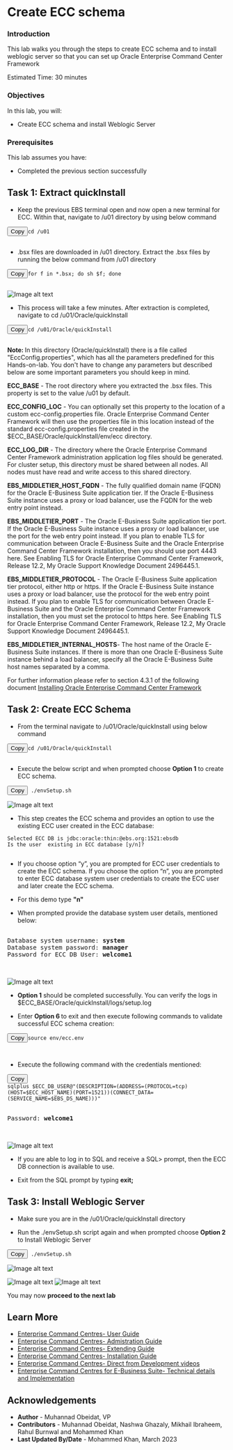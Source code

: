 #  Create ECC schema 


### Introduction


This lab walks you through the steps to create ECC schema and to install weblogic server so that you can set up Oracle Enterprise Command Center Framework



Estimated Time: 30 minutes

### Objectives
In this lab, you will:
* Create ECC schema and install Weblogic Server


### Prerequisites

This lab assumes you have:
* Completed the previous section successfully 

##  


## Task 1: Extract quickInstall 

* Keep the previous EBS terminal open and now open a new terminal for ECC. Within that, navigate to /u01 directory by using below command

<pre><button class="copy-button" title="Copy text to clipboard">Copy</button><code class="hljs apache"><span class="copy-code"><span class="hljs-attribute">cd /u01

</span></code></pre></li>

* .bsx files are downloaded in /u01 directory. Extract the .bsx files by running the below command from /u01 directory 




<pre><button class="copy-button" title="Copy text to clipboard">Copy</button><code class="hljs apache"><span class="copy-code"><span class="hljs-attribute">for f in *.bsx; do sh $f; done

</span></code></pre></li>

![Image alt text](images/quickinstall.png)

* This process will take a few minutes. After extraction is completed, navigate to cd /u01/Oracle/quickInstall

<pre><button class="copy-button" title="Copy text to clipboard">Copy</button><code class="hljs apache"><span class="copy-code"><span class="hljs-attribute">cd /u01/Oracle/quickInstall

</span></code></pre></li>


<b>Note: </b>In this directory (Oracle/quickInstall) there is a file called "EccConfig.properties", which has all the parameters predefined for this Hands-on-lab. You don't have to change any parameters but described below are some important parameters you should keep in mind. 


<b>ECC_BASE</b> - The root directory where you extracted the .bsx files. This property is set to the value /u01 by default.

<b>ECC\_CONFIG\_LOC</b> - You can optionally set this property to the location of a custom ecc-config.properties file. Oracle Enterprise Command Center Framework will then use the properties file in this location instead of the standard ecc-config.properties file created in the $ECC_BASE/Oracle/quickInstall/env/ecc directory.

<b>ECC\_LOG\_DIR</b> - The directory where the Oracle Enterprise Command Center Framework administration application log files should be generated. For cluster setup, this directory must be shared between all nodes. All nodes must have read and write access to this shared directory.

<b>EBS\_MIDDLETIER\_HOST\_FQDN</b> - The fully qualified domain name (FQDN) for the Oracle E-Business Suite application tier. If the Oracle E-Business Suite instance uses a proxy or load balancer, use the FQDN for the web entry point instead.

<b>EBS\_MIDDLETIER\_PORT</b> - The Oracle E-Business Suite application tier port. If the Oracle E-Business Suite instance uses a proxy or load balancer, use the port for the web entry point instead. If you plan to enable TLS for communication between Oracle E-Business Suite and the Oracle Enterprise Command Center Framework installation, then you should use port 4443 here. See Enabling TLS for Oracle Enterprise Command Center Framework, Release 12.2, My Oracle Support Knowledge Document 2496445.1.

<b>EBS\_MIDDLETIER\_PROTOCOL</b> - The Oracle E-Business Suite application tier protocol, either http or https. If the Oracle E-Business Suite instance uses a proxy or load balancer, use the protocol for the web entry point instead. If you plan to enable TLS for communication between Oracle E-Business Suite and the Oracle Enterprise Command Center Framework installation, then you must set the protocol to https here. See Enabling TLS for Oracle Enterprise Command Center Framework, Release 12.2, My Oracle Support Knowledge Document 2496445.1.

<b>EBS\_MIDDLETIER\_INTERNAL\_HOSTS</b>- The host name of the Oracle E-Business Suite instances. If there is more than one Oracle E-Business Suite instance behind a load balancer, specify all the Oracle E-Business Suite host names separated by a comma.

For further information please refer to section 4.3.1 of the following document
[Installing Oracle Enterprise Command Center Framework](https://mosemp.us.oracle.com/epmos/faces/ui/km/DocumentDisplay.jspx?_afrLoop=263547950196438&id=2495053.1&_afrWindowMode=0&_adf.ctrl-state=1can4pxb6b_4#schemabackup)



## Task 2: Create ECC Schema

* From the terminal navigate to /u01/Oracle/quickInstall using below command

<pre><button class="copy-button" title="Copy text to clipboard">Copy</button><code class="hljs apache"><span class="copy-code"><span class="hljs-attribute">cd /u01/Oracle/quickInstall

</span></code></pre></li>

* Execute the below script and when prompted choose <b>Option 1</b> to create ECC schema. 

<pre><button class="copy-button" title="Copy text to clipboard">Copy</button><code class="hljs apache"><span class="copy-code"><span class="hljs-attribute"> ./envSetup.sh
</span></code></pre></li>


![Image alt text](images/selectoption.png)




* This step creates the ECC schema and provides an option to use the existing ECC user created in the ECC database:

<pre style=""><code class="hljs ini">Selected ECC DB is jdbc:oracle:thin:@ebs.org:1521:ebsdb
Is the user <ECC_DB_USERNAME> existing in ECC database [y/n]?<password>

</code></pre>


* If you choose option “y”, you are prompted for ECC user credentials to create the ECC schema. If you choose the option “n”, you are prompted to enter ECC database system user credentials to create the ECC user and later create the ECC schema.

* For this demo type <b>  "n" </b>

* When prompted provide the database system user details, mentioned below:
 <pre><span class="hljs-attribute">
Database system username: <b>system</b>
Database system password: <b>manager</b>
Password for ECC DB User: <b>welcome1</b>


</span></code></pre></li>


![Image alt text](images/eccschema0.png)


* <b>Option 1</b> should be completed successfully. You can verify the logs in $ECC_BASE/Oracle/quickInstall/logs/setup.log

* Enter <b>Option 6 </b>  to exit and then execute following commands to validate  successful ECC schema creation:


<pre><button class="copy-button" title="Copy text to clipboard">Copy</button><code class="hljs apache"><span class="copy-code"><span class="hljs-attribute">source env/ecc.env


</span></code></pre></li>



* Execute the following command with the credentials mentioned:

<pre><button class="copy-button" title="Copy text to clipboard">Copy</button><code class="hljs apache"><span class="copy-code"><span class="hljs-attribute">
sqlplus $ECC_DB_USER@"(DESCRIPTION=(ADDRESS=(PROTOCOL=tcp)(HOST=$ECC_HOST_NAME)(PORT=1521))(CONNECT_DATA=(SERVICE_NAME=$EBS_DS_NAME)))"</span></code></pre></li>

 <pre><span class="hljs-attribute">
Password: <b>welcome1</b>


</span></code></pre></li>


![Image alt text](images/systemmanager1.png)

* If you are able to log in to SQL and receive a SQL> prompt, then the ECC DB connection is available to use. 

* Exit from the SQL prompt by typing <b>exit;</b>

## Task 3: Install Weblogic Server

* Make sure you are in the  /u01/Oracle/quickInstall directory 

* Run the ./envSetup.sh script again and when prompted choose <b>Option 2</b> to Install Weblogic Server 

<pre><button class="copy-button" title="Copy text to clipboard">Copy</button><code class="hljs apache"><span class="copy-code"><span class="hljs-attribute"> ./envSetup.sh
</span></code></pre></li>



![Image alt text](images/selectoption.png)

![Image alt text](images/weblogic0.png)
![Image alt text](images/weblogic.png)

You may now  **proceed to the next lab**

## Learn More
* [Enterprise Command Centres- User Guide](https://docs.oracle.com/cd/E26401_01/doc.122/e22956/T27641T671922.htm)
* [Enterprise Command Centres- Admistration Guide](https://docs.oracle.com/cd/E26401_01/doc.122/f34732/toc.htm)
* [Enterprise Command Centres- Extending Guide](https://docs.oracle.com/cd/E26401_01/doc.122/f21671/T673609T673618.htm)
* [Enterprise Command Centres- Installation Guide](https://support.oracle.com/epmos/faces/DocumentDisplay?_afrLoop=264801675930013&id=2495053.1&_afrWindowMode=0&_adf.ctrl-state=1c6rxqpyoj_102)
* [Enterprise Command Centres- Direct from Development videos](https://learn.oracle.com/ols/course/ebs-enterprise-command-centers-direct-from-development/50662/60350)
* [Enterprise Command Centres for E-Business Suite- Technical details and Implementation](https://mylearn.oracle.com/ou/component/-/117416)

## Acknowledgements

* **Author** - Muhannad Obeidat, VP
* **Contributors** -  Muhannad Obeidat, Nashwa Ghazaly, Mikhail Ibraheem, Rahul Burnwal and Mohammed Khan
* **Last Updated By/Date** - Mohammed Khan, March 2023

